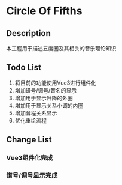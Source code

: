 # Circle Of Fifths

## Description

本工程用于描述五度圈及其相关的音乐理论知识

## Todo List

1. 将目前的功能使用Vue3进行组件化
2. 增加谱号/调号/音名的显示
3. 增加用于显示升降的外圈
4. 增加用于显示关系小调的内圈
5. 增加音程关系显示
6. 优化重绘流程

## Change List

### Vue3组件化完成

### 谱号/调号显示完成
